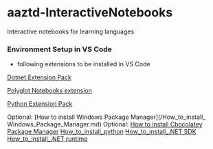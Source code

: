 # aaztd-InteractiveNotebooks
Interactive notebooks for learning languages



### Environment Setup in VS Code

- following extensions to be installed in VS Code

[Dotnet Extension Pack](https://marketplace.visualstudio.com/items?itemName=doggy8088.netcore-extension-pack)

[Polyglot Notebooks extension](https://marketplace.visualstudio.com/items?itemName=ms-dotnettools.dotnet-interactive-vscode)


[Python Extension Pack](https://marketplace.visualstudio.com/items?itemName=donjayamanne.python-extension-pack)

Optional: [How to install Windows Package Manager](/How_to_install_ Windows_Package_Manager.md)
Optional: [How to install Chocolatey Package Manager](/How_to_install_Chocolatey_Package_Manager.md)
[How_to_install_python](/How_to_install_python.md)
[How_to_install_.NET SDK ](/How_to_install_.NET_SDK.md)
[How_to_install_.NET runtime ](/How_to_install_.NET_runtime.md)


